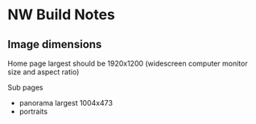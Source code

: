 # NW Build Notes

## Image dimensions

Home page largest should be 1920x1200 (widescreen computer monitor size and aspect ratio)

Sub pages

- panorama largest 1004x473
- portraits
